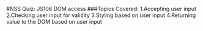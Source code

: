 #NSS Quiz: JS106 DOM access 
###Topics Covered:
1.Accepting user input
2.Checking user input for validity
3.Styling based on user input
4.Returning value to the DOM based on user input
